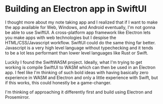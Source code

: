 # Building an Electron app in SwiftUI
I thought more about my note taking app and I realized that if I want to make the app available for Web, Windows, and Android eventually, I'm not gonna be able to use SwiftUI. A cross-platform app framework like Electron lets you make apps with web technologies but I despise the HTML/CSS/Javascript workflow. SwiftUI could do the same thing far better. Javascript is a very high level language without typechecking and it tends to be a lot less performant than lower level languages like Rust or Swift.

Luckily I found the SwiftWASM project. Ideally, what I'm trying to get working is compile SwiftUI to WASM which can then be used in an Electron app. I feel like I'm thinking of such bold ideas with having basically zero experience in WASM and Electron and only a little experience with Swift, but if this works, this could honestly be a game-changer. 

I'm thinking of approaching it differently first and build using Electron and Prosemirror.
